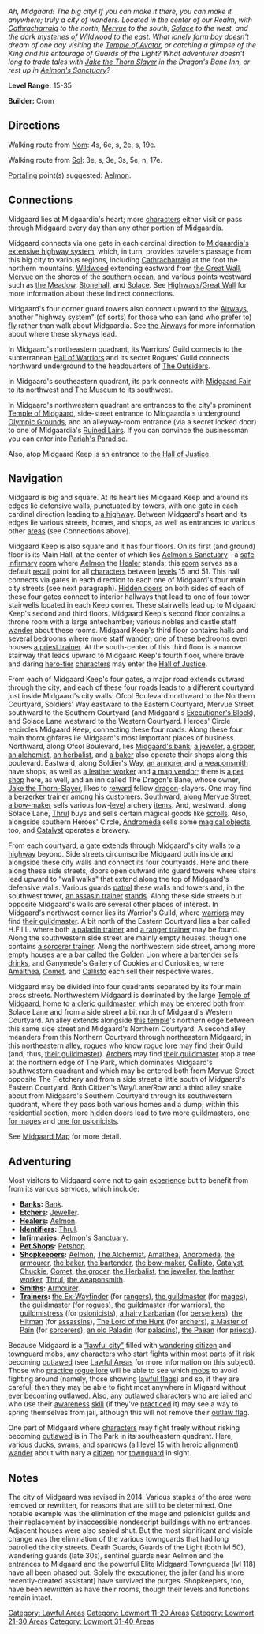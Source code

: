 *Ah, Midgaard! The big city! If you can make it there, you can make it
anywhere; truly a city of wonders. Located in the center of our Realm,
with [Cathracharraig](:Category:_Cathracharraig "wikilink") to the
north, [Mervue](:Category:_Mervue "wikilink") to the south,
[Solace](:Category:_Town_Of_Solace "wikilink") to the west, and the dark
mysteries of [Wildwood](:Category:_Wildwood "wikilink") to the east.
What lonely farm boy doesn't dream of one day visiting the [Temple of
Avatar](:Category:_Temple_Of_AVATAR "wikilink"), or catching a glimpse
of the King and his entourage of Guards of the Light? What adventurer
doesn't long to trade tales with [Jake the Thorn
Slayer](Jake_The_Thorn-Slayer "wikilink") in the Dragon's Bane Inn, or
rest up in [Aelmon's
Sanctuary](Aelmon's_Sanctuary_(Midgaard) "wikilink")?*

**Level Range:** 15-35

**Builder:** Crom

## Directions

Walking route from [Nom](Nom "wikilink"): 4s, 6e, s, 2e, s, 19e.

Walking route from [Sol](Sol "wikilink"): 3e, s, 3e, 3s, 5e, n, 17e.

[Portaling](Portal "wikilink") point(s) suggested:
[Aelmon](Aelmon "wikilink").

## Connections

Midgaard lies at Midgaardia's heart; more
[characters](:Category:_Characters "wikilink") either visit or pass
through Midgaard every day than any other portion of Midgaardia.

Midgaard connects via one gate in each cardinal direction to
[Midgaardia's extensive highway
system](:Category:_Highways/Great_Wall "wikilink"), which, in turn,
provides travelers passage from this big city to various regions,
including [Cathracharraig](:Category:_Cathracharraig "wikilink") at the
foot the northern mountains, [Wildwood](:Category:_Wildwood "wikilink")
extending eastward from [the Great
Wall](:Category:_Highways/Great_Wall "wikilink"),
[Mervue](:Category:_Mervue "wikilink") on the shores of the [southern
ocean](:Category:_Sea_Of_Strayed_Hopes "wikilink"), and various points
westward such as [the Meadow](:Category:_Meadow "wikilink"),
[Stonehall](:Category:_Stonehall "wikilink"), and
[Solace](:Category:_Town_Of_Solace "wikilink"). See [Highways/Great
Wall](:Category:_Highways/Great_Wall "wikilink") for more information
about these indirect connections.

Midgaard's four corner guard towers also connect upward to the
[Airways](:Category:_Airways "wikilink"), another "highway system" (of
sorts) for those who can (and who prefer to)
[fly](Flying_Flag "wikilink") rather than walk about Midgaardia. See
[the Airways](:Category:_Airways "wikilink") for more information about
where these skyways lead.

In Midgaard's northeastern quadrant, its Warriors' Guild connects to the
subterranean [Hall of Warriors](:Category:_Hall_Of_Warriors "wikilink")
and its secret Rogues' Guild connects northward underground to the
headquarters of [The Outsiders](:Category:_Outsiders "wikilink").

In Midgaard's southeastern quadrant, its park connects with [Midgaard
Fair](:Category:_Midgaard_Fair "wikilink") to its northwest and [The
Museum](:Category:_Museum "wikilink") to its southwest.

In Midgaard's northwestern quadrant are entrances to the city's
prominent [Temple of
Midgaard](:Category:_Temple_Of_Midgaard "wikilink"), side-street
entrance to Midgaardia's underground [Olympic
Grounds](:Category:_Olympic_Grounds "wikilink"), and an alleyway-room
entrance (via a secret locked door) to one of Midgaardia's [Ruined
Lairs](:Category:_Ruined_Lairs "wikilink"). If you can convince the
businessman you can enter into [Pariah's
Paradise](:Category:_Pariah's_Paradise "wikilink").

Also, atop Midgaard Keep is an entrance to [the Hall of
Justice](:Category:_Hall_Of_Justice "wikilink").

## Navigation

Midgaard is big and square. At its heart lies Midgaard Keep and around
its edges lie defensive walls, punctuated by towers, with one gate in
each cardinal direction leading to [a
highway](:Category:_Highways/Great_Wall "wikilink"). Between Midgaard's
heart and its edges lie various streets, homes, and shops, as well as
entrances to various other [areas](:Category:_Areas "wikilink") (see
Connections above).

Midgaard Keep is also square and it has four floors. On its first (and
ground) floor is its Main Hall, at the center of which lies [Aelmon's
Sanctuary](Aelmon's_Sanctuary "wikilink")—a
[safe](Safe_Rooms "wikilink")
[infirmary](:Category:_Infirmaries "wikilink")
[room](:Category:_Rooms "wikilink") where [Aelmon](Aelmon "wikilink")
the [Healer](:Category:_Healers "wikilink") stands; this
[room](:Category:_Rooms "wikilink") serves as a default
[recall](Recall "wikilink") point for all
[characters](:Category:_Characters "wikilink") between
[levels](Level "wikilink") 15 and 51. This hall connects via gates in
each direction to each one of Midgaard's four main city streets (see
next paragraph). [Hidden doors](Hidden_Doors "wikilink") on both sides
of each of these four gates connect to interior hallways that lead to
one of four tower stairwells located in each Keep corner. These
stairwells lead up to Midgaard Keep's second and third floors. Midgaard
Keep's second floor contains a throne room with a large antechamber;
various nobles and castle staff [wander](Wandering_Mobs "wikilink")
about these rooms. Midgaard Keep's third floor contains halls and
several bedrooms where more staff [wander](Wandering_Mobs "wikilink");
one of these bedrooms even houses [a priest trainer](Paean "wikilink").
At the south-center of this third floor is a narrow stairway that leads
upward to Midgaard Keep's fourth floor, where brave and daring
[hero-tier](:Category:_Hero "wikilink")
[characters](:Category:_Characters "wikilink") may enter the [Hall of
Justice](:Category:_Hall_Of_Justice "wikilink").

From each of Midgaard Keep's four gates, a major road extends outward
through the city, and each of these four roads leads to a different
courtyard just inside Midgaard's city walls: Ofcol Boulevard northward
to the Northern Courtyard, Soldiers' Way eastward to the Eastern
Courtyard, Mervue Street southward to the Southern Courtyard (and
Midgaard's [Executioner's Block](Executioner's_Block_Rooms "wikilink")),
and Solace Lane westward to the Western Courtyard. Heroes' Circle
encircles Midgaard Keep, connecting these four roads. Along these four
main thoroughfares lie Midgaard's most important places of business.
Northward, along Ofcol Boulevard, lies [Midgaard's
bank](Bank "wikilink"); [a jeweler](Jeweller "wikilink"), [a
grocer](Grocer "wikilink"), [an alchemist](Alchemist "wikilink"), [an
herbalist](Herbalist "wikilink"), and [a baker](Baker "wikilink") also
operate their shops along this boulevard. Eastward, along Soldier's Way,
[an armorer](Armourer "wikilink") and [a
weaponsmith](Weaponsmith "wikilink") have shops, as well as [a leather
worker](Leather_Worker "wikilink") and [a map
vendor](Chuckie "wikilink"); there is [a pet shop](Petshop "wikilink")
here, as well, and an inn called The Dragon's Bane, whose owner, [Jake
the Thorn-Slayer](Jake_The_Thorn-Slayer "wikilink"), likes to
[reward](:Category:_Ticket_Quest_Rewards "wikilink") fellow
[dragon](Dragons "wikilink")-slayers. One may find [a berzerker
trainer](Hairy_Barbarian "wikilink") among his customers. Southward,
along Mervue Street, [a bow-maker](Bow-Maker "wikilink") sells various
low-[level](Object_Level "wikilink") archery
[items](:Category:_Objects "wikilink"). And, westward, along Solace
Lane, [Thrul](Thrul,_The_Wizard "wikilink") buys and sells certain
magical goods like [scrolls](:Category:_Scrolls "wikilink"). Also,
alongside southern Heroes' Circle, [Andromeda](Andromeda "wikilink")
sells some [magical objects](:Category:_Spellcasting_Gear "wikilink"),
too, and [Catalyst](Catalyst "wikilink") operates a brewery.

From each courtyard, a gate extends through Midgaard's city walls to [a
highway](:Category:_Highways/Great_Wall "wikilink") beyond. Side streets
circumscribe Midgaard both inside and alongside these city walls and
connect its four courtyards. Here and there along these side streets,
doors open outward into guard towers where stairs lead upward to "wall
walks" that extend along the top of Midgaard's defensive walls. Various
guards [patrol](Wandering_Mobs "wikilink") these walls and towers and,
in the southwest tower, [an assasin trainer](Hitman "wikilink")
[stands](Sentinel_Mobs "wikilink"). Along these side streets but
opposite Midgaard's walls are several other places of interest. In
Midgaard's northwest corner lies its Warrior's Guild, where
[warriors](:Category:_Warriors "wikilink") may find [their
guildmaster](Guildmaster_(warrior) "wikilink"). A bit north of the
Eastern Courtyard lies a bar called H.F.I.L. where both [a paladin
trainer](Old_Paladin "wikilink") and [a ranger
trainer](Ex-Wayfinder "wikilink") may be found. Along the southwestern
side street are mainly empty houses, though one contains [a sorcerer
trainer](Master_Of_Pain "wikilink"). Along the northwestern side street,
among more empty houses are a bar called the Golden Lion where [a
bartender](Bartender "wikilink") sells
[drinks](:Category:_Drink_Containers "wikilink"), and Ganymede's Gallery
of Cookies and Curiosities, where
[Amalthea](Amalthea_The_Armorer "wikilink"), [Comet](Comet "wikilink"),
and [Callisto](Callisto "wikilink") each sell their respective wares.

Midgaard may be divided into four quadrants separated by its four main
cross streets. Northwestern Midgaard is dominated by the large [Temple
of Midgaard](:Category:_Temple_Of_Midgaard "wikilink"), home to [a
cleric guildmaster](Guildmaster_(cleric) "wikilink"), which may be
entered both from Solace Lane and from a side street a bit north of
Midgaard's Western Courtyard. An alley extends alongside [this
temple](:Category:_Temple_Of_Midgaard "wikilink")'s northern edge
between this same side street and Midgaard's Northern Courtyard. A
second alley meanders from this Northern Courtyard through northeastern
Midgaard; in this northeastern alley,
[rogues](:Category:_Rogues "wikilink") who know [rogue
lore](Rogue_Lore "wikilink") may find their Guild (and, thus, [their
guildmaster](Guildmaster_(rogue) "wikilink")).
[Archers](:Category:_Archers "wikilink") may find [their
guildmaster](Lord_Of_The_Hunt "wikilink") atop a tree at the northern
edge of The Park, which dominates Midgaard's southwestern quadrant and
which may be entered both from Mervue Street opposite The Fletchery and
from a side street a little south of Midgaard's Eastern Courtyard. Both
Citizen's Way/Lane/Row and a third alley snake about from Midgaard's
Southern Courtyard through its southwestern quadrant, where they pass
both various homes and a dump; within this residential section, more
[hidden doors](Hidden_Doors "wikilink") lead to two more guildmasters,
[one for mages](Guildmaster_(mage) "wikilink") and [one for
psionicists](Guildmistress "wikilink").

See [Midgaard Map](Midgaard_Map "wikilink") for more detail.

## Adventuring

Most visitors to Midgaard come not to gain
[experience](Experience_Points "wikilink") but to benefit from from its
various services, which include:

-   **[Banks](:Category:_Banks "wikilink"):** [Bank](Bank "wikilink").  
-   **[Etchers](:Category:_Etchers "wikilink"):**
    [Jeweller](Jeweller "wikilink").  
-   **[Healers](:Category:_Healers "wikilink"):**
    [Aelmon](Aelmon "wikilink").  
-   **[Identifiers](:Category:_Identifiers "wikilink"):**
    [Thrul](Thrul,_The_Wizard "wikilink").  
-   **[Infirmaries](:Category:_Infirmaries "wikilink"):** [Aelmon's
    Sanctuary](Aelmon's_Sanctuary "wikilink").  
-   **[Pet Shops](:Category:_Pet_Shops "wikilink"):**
    [Petshop](Petshop "wikilink").  
-   **[Shopkeepers](:Category:_Shopkeepers "wikilink"):**
    [Aelmon](Aelmon "wikilink"), [The Alchemist](Alchemist "wikilink"),
    [Amalthea](Amalthea_The_Armorer "wikilink"),
    [Andromeda](Andromeda "wikilink"), [the
    armourer](Armourer "wikilink"), [the baker](Baker "wikilink"), [the
    bartender](Bartender "wikilink"), [the
    bow-maker](Bow-Maker "wikilink"), [Callisto](Callisto "wikilink"),
    [Catalyst](Catalyst "wikilink"), [Chuckie](Chuckie "wikilink"),
    [Comet](Comet "wikilink"), [the grocer](Grocer "wikilink"), [the
    Herbalist](Herbalist "wikilink"), [the
    jeweller](Jeweller "wikilink"), [the leather
    worker](Leather_Worker "wikilink"),
    [Thrul](Thrul,_The_Wizard "wikilink"), [the
    weaponsmith](Weaponsmith "wikilink").  
-   **[Smiths](:Category:_Smiths "wikilink"):**
    [Armourer](Armourer "wikilink").  
-   **[Trainers](:Category:_Trainers "wikilink"):** [the
    Ex-Wayfinder](Ex-Wayfinder "wikilink") (for
    [rangers](:Category:_Rangers "wikilink")), [the
    guildmaster](Guildmaster_(mage) "wikilink") (for
    [mages](:Category:_Mages "wikilink")), [the
    guildmaster](Guildmaster_(rogue) "wikilink") (for
    [rogues](:Category:_Rogues "wikilink")), [the
    guildmaster](Guildmaster_(warrior) "wikilink") (for
    [warriors](:Category:_Warriors "wikilink")), [the
    guildmistress](Guildmistress "wikilink") (for
    [psionicists](:Category:_Psionicists "wikilink")), [a hairy
    barbarian](Hairy_Barbarian "wikilink") (for
    [berserkers](:Category:_Berserkers "wikilink")), [the
    Hitman](Hitman "wikilink") (for
    [assassins](:Category:_Assassins "wikilink")), [The Lord of the
    Hunt](Lord_Of_The_Hunt "wikilink") (for
    [archers](:Category:_Archers "wikilink")), [a Master of
    Pain](Master_Of_Pain "wikilink") (for
    [sorcerers](:Category:_Sorcerers "wikilink")), [an old
    Paladin](Old_Paladin "wikilink") (for
    [paladins](:Category:_Paladins "wikilink")), [the
    Paean](Paean "wikilink") (for
    [priests](:Category:_Priests "wikilink")).  

Because Midgaard is a ["lawful
city"](:Category:_Lawful_Areas "wikilink") filled with
[wandering](Wandering_Mobs "wikilink")
[citizen](Citizen_Mobs "wikilink") and
[townguard](Townguard_Mobs "wikilink")
[mobs](:Category:_Mobs "wikilink"), any
[characters](:Category:_Characters "wikilink") who start fights within
most parts of it risk becoming [outlawed](Outlaw_Flag "wikilink") (see
[Lawful Areas](:Category:_Lawful_Areas "wikilink") for more information
on this subject). Those who [practice](Practice "wikilink") [rogue
lore](Rogue_Lore "wikilink") will be able to see which
[mobs](:Category:_Mobs "wikilink") to avoid fighting around (namely,
those showing [lawful flags](Lawful_Flag "wikilink")) and so, if they
are careful, then they may be able to fight most anywhere in Migaard
without ever becoming [outlawed](Outlaw_Flag "wikilink"). Also, any
[outlawed](Outlaw_Flag "wikilink")
[characters](:Category:_Characters "wikilink") who are jailed and who
use their [awareness](Awareness_(command/skill) "wikilink")
[skill](:Category:_Skills "wikilink") (if they've
[practiced](Practice "wikilink") it) may see a way to spring themselves
from jail, although this will not remove their [outlaw
flag](Outlaw_Flag "wikilink").

One part of Midgaard where
[characters](:Category:_Characters "wikilink") may fight freely without
risking becoming [outlawed](Outlaw_Flag "wikilink") is in The Park in
its southeastern quadrant. Here, various ducks, swans, and sparrows (all
[level](Level "wikilink") 15 with heroic
[alignment](Alignment "wikilink")) [wander](Wandering_Mobs "wikilink")
about with nary a [citizen](Citizen_Mobs "wikilink") nor
[townguard](Townguard_Mobs "wikilink") in sight.

## Notes

The city of Midgaard was revised in 2014. Various staples of the area
were removed or rewritten, for reasons that are still to be determined.
One notable example was the elimination of the mage and psionicist
guilds and their replacement by inaccessible nondescript buildings with
no entrances. Adjacent houses were also sealed shut. But the most
significant and visible change was the elimination of the various
townguards that had long patrolled the city streets. Death Guards,
Guards of the Light (both lvl 50), wandering guards (late 30s), sentinel
guards near Aelmon and the entrances to Midgaard and the powerful Elite
Midgaard Townguards (lvl 118) have all been phased out. Solely the
executioner, the jailer (and his more recently-created assistant) have
survived the purges. Shopkeepers, too, have been rewritten as have their
rooms, though their levels and functions remain intact.

[Category: Lawful Areas](Category:_Lawful_Areas "wikilink") [Category:
Lowmort 11-20 Areas](Category:_Lowmort_11-20_Areas "wikilink")
[Category: Lowmort 21-30
Areas](Category:_Lowmort_21-30_Areas "wikilink") [Category: Lowmort
31-40 Areas](Category:_Lowmort_31-40_Areas "wikilink")
